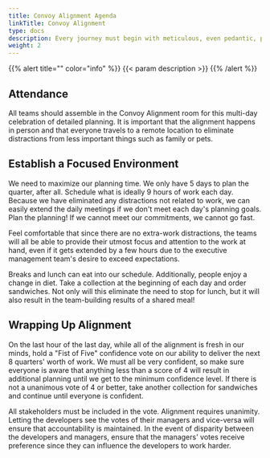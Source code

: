 ```yaml
---
title: Convoy Alignment Agenda
linkTitle: Convoy Alignment
type: docs
description: Every journey must begin with meticulous, even pedantic, planning
weight: 2
---
```


{{% alert title="" color="info" %}}
{{< param description >}}
{{% /alert %}}

## Attendance

All teams should assemble in the Convoy Alignment room for this multi-day celebration of detailed planning. It is important that the alignment happens in person and that everyone travels to a remote location to eliminate distractions from less important things such as family or pets.

## Establish a Focused Environment

We need to maximize our planning time. We only have 5 days to plan the quarter, after all. Schedule what is ideally 9 hours of work each day. Because we have eliminated any distractions not related to work, we can easily extend the daily meetings if we don't meet each day's planning goals. Plan the planning! If we cannot meet our commitments, we cannot go fast.

Feel comfortable that since there are no extra-work distractions, the teams will all be able to provide their utmost focus and attention to the work at hand, even if it gets extended by a few hours due to the executive management team's desire to exceed expectations.

Breaks and lunch can eat into our schedule. Additionally, people enjoy a change in diet. Take a collection at the beginning of each day and order sandwiches. Not only will this eliminate the need to stop for lunch, but it will also result in the team-building results of a shared meal!

## Wrapping Up Alignment

On the last hour of the last day, while all of the alignment is fresh in our minds, hold a "Fist of Five" confidence vote on our ability to deliver the next 8 quarters' worth of work. We must all be very confident, so make sure everyone is aware that anything less than a score of 4 will result in additional planning until we get to the minimum confidence level. If there is not a unanimous vote of 4 or better, take another collection for sandwiches and continue until everyone is confident.

All stakeholders must be included in the vote. Alignment requires unanimity. Letting the developers see the votes of their managers and vice-versa will ensure that accountability is maintained. In the event of disparity between the developers and managers, ensure that the managers' votes receive preference since they can influence the developers to work harder.
